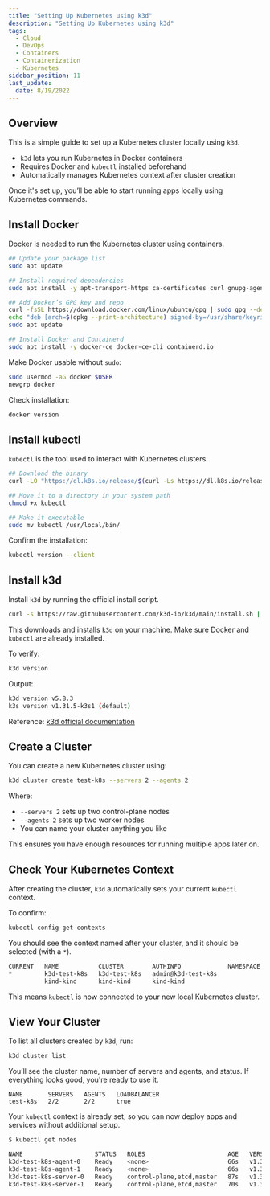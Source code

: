 ```yaml
---
title: "Setting Up Kubernetes using k3d"
description: "Setting Up Kubernetes using k3d"
tags:
  - Cloud
  - DevOps
  - Containers
  - Containerization
  - Kubernetes
sidebar_position: 11
last_update:
  date: 8/19/2022
---
```



## Overview

This is a simple guide to set up a Kubernetes cluster locally using `k3d`.

- `k3d` lets you run Kubernetes in Docker containers
- Requires Docker and `kubectl` installed beforehand
- Automatically manages Kubernetes context after cluster creation

Once it's set up, you’ll be able to start running apps locally using Kubernetes commands.

## Install Docker

Docker is needed to run the Kubernetes cluster using containers.

```bash
## Update your package list
sudo apt update

## Install required dependencies
sudo apt install -y apt-transport-https ca-certificates curl gnupg-agent software-properties-common

## Add Docker’s GPG key and repo
curl -fsSL https://download.docker.com/linux/ubuntu/gpg | sudo gpg --dearmor -o /usr/share/keyrings/docker.gpg
echo "deb [arch=$(dpkg --print-architecture) signed-by=/usr/share/keyrings/docker.gpg] https://download.docker.com/linux/ubuntu $(lsb_release -cs) stable" | sudo tee /etc/apt/sources.list.d/docker.list > /dev/null
sudo apt update

## Install Docker and Containerd
sudo apt install -y docker-ce docker-ce-cli containerd.io
```

Make Docker usable without `sudo`:

```bash
sudo usermod -aG docker $USER
newgrp docker
```

Check installation:

```bash
docker version
```

## Install kubectl

`kubectl` is the tool used to interact with Kubernetes clusters.

```bash
## Download the binary
curl -LO "https://dl.k8s.io/release/$(curl -Ls https://dl.k8s.io/release/stable.txt)/bin/linux/amd64/kubectl"

## Move it to a directory in your system path
chmod +x kubectl

## Make it executable
sudo mv kubectl /usr/local/bin/
```

Confirm the installation:

```bash
kubectl version --client
```

## Install k3d

Install `k3d` by running the official install script.

```bash
curl -s https://raw.githubusercontent.com/k3d-io/k3d/main/install.sh | bash
```

This downloads and installs `k3d` on your machine. Make sure Docker and `kubectl` are already installed.

To verify:

```bash
k3d version
```

Output: 

```bash
k3d version v5.8.3
k3s version v1.31.5-k3s1 (default)
```

Reference: [k3d official documentation](https://k3d.io/stable/)



## Create a Cluster

You can create a new Kubernetes cluster using:

```bash
k3d cluster create test-k8s --servers 2 --agents 2
```

Where: 

- `--servers 2` sets up two control-plane nodes
- `--agents 2` sets up two worker nodes
- You can name your cluster anything you like

This ensures you have enough resources for running multiple apps later on.

## Check Your Kubernetes Context

After creating the cluster, `k3d` automatically sets your current `kubectl` context.

To confirm:

```bash
kubectl config get-contexts
```

You should see the context named after your cluster, and it should be selected (with a `*`).

```bash
CURRENT   NAME           CLUSTER        AUTHINFO             NAMESPACE
*         k3d-test-k8s   k3d-test-k8s   admin@k3d-test-k8s   
          kind-kind      kind-kind      kind-kind
```

This means `kubectl` is now connected to your new local Kubernetes cluster.

## View Your Cluster

To list all clusters created by `k3d`, run:

```bash
k3d cluster list
```

You’ll see the cluster name, number of servers and agents, and status. If everything looks good, you're ready to use it.

```plaintext
NAME       SERVERS   AGENTS   LOADBALANCER
test-k8s   2/2       2/2      true 
```

Your `kubectl` context is already set, so you can now deploy apps and services without additional setup.

```bash
$ kubectl get nodes

NAME                    STATUS   ROLES                       AGE   VERSION
k3d-test-k8s-agent-0    Ready    <none>                      66s   v1.31.5+k3s1
k3d-test-k8s-agent-1    Ready    <none>                      66s   v1.31.5+k3s1
k3d-test-k8s-server-0   Ready    control-plane,etcd,master   87s   v1.31.5+k3s1
k3d-test-k8s-server-1   Ready    control-plane,etcd,master   70s   v1.31.5+k3s1 
```